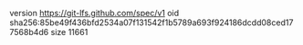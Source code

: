version https://git-lfs.github.com/spec/v1
oid sha256:85be49f436bfd2534a07f131542f1b5789a693f924186dcdd08ced177568b4d6
size 11661
